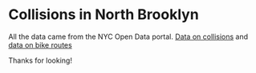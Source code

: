 # Collisions in North Brooklyn

All the data came from the NYC Open Data portal. [Data on collisions](https://data.cityofnewyork.us/Public-Safety/Motor-Vehicle-Collisions-Crashes/h9gi-nx95) and [data on bike routes](https://data.cityofnewyork.us/Transportation/New-York-City-Bike-Routes/7vsa-caz7)


Thanks for looking! 
